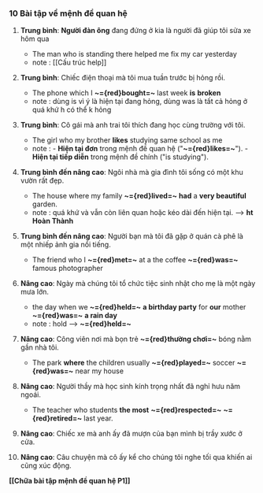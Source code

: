 ### 10 Bài tập về mệnh đề quan hệ

1. **Trung bình**: **Người đàn ông** đang đứng ở kia là người đã giúp tôi sửa xe hôm qua
	- The man who is standing there helped me fix my car yesterday
	- note : [[Cấu trúc help]]
2. **Trung bình**: Chiếc điện thoại mà tôi mua tuần trước bị hỏng rồi.
	- The phone which I **~={red}bought=~** last week **is** **broken** 
	- note : dùng is vì ý là hiện tại đang hỏng, dùng was là tất cả hỏng ở quá khứ h có thể k hỏng
3. **Trung bình**: Cô gái mà anh trai tôi thích đang học cùng trường với tôi.
	- The girl who my brother **likes** studying same school as me
	- note : - **Hiện tại đơn** trong mệnh đề quan hệ ("**~={red}likes=~**").
			- **Hiện tại tiếp diễn** trong mệnh đề chính ("is studying").

4. **Trung bình đến nâng cao**: Ngôi nhà mà gia đình tôi sống có một khu vườn rất đẹp.
	- The house where  my family **~={red}lived=~** **had** a **very beautiful** garden.
	- note : quá khứ và vẫn còn liên quan hoặc kéo dài đến hiện tại. --> **ht Hoàn Thành**
5. **Trung bình đến nâng cao**: Người bạn mà tôi đã gặp ở quán cà phê là một nhiếp ảnh gia nổi tiếng.
	- The friend who I **~={red}met=~** at a the coffee **~={red}was=~** famous photographer

6. **Nâng cao**: Ngày mà chúng tôi tổ chức tiệc sinh nhật cho mẹ là một ngày mưa lớn.
	- the day when we **~={red}held=~** **a birthday party** for **our** mother **~={red}was=~** **a rain day**
	- note : hold --> **~={red}held=~**
7. **Nâng cao**: Công viên nơi mà bọn trẻ **~={red}thường chơi=~** bóng nằm gần nhà tôi.
	- The park **where** the children usually **~={red}played=~** soccer **~={red}was=~** near my house
8. **Nâng cao**: Người thầy mà học sinh kính trọng nhất đã nghỉ hưu năm ngoái.
	- The teacher who students **the most** **~={red}respected=~** **~={red}retired=~** last year. 
9. **Nâng cao**: Chiếc xe mà anh ấy đã mượn của bạn mình bị trầy xước ở cửa.
10. **Nâng cao**: Câu chuyện mà cô ấy kể cho chúng tôi nghe tối qua khiến ai cũng xúc động.

**[[Chữa bài tập mệnh đề quan hệ P1]]**

